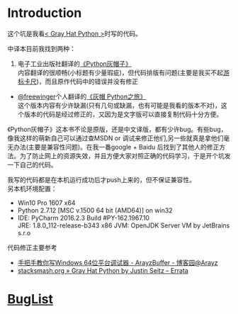 # Introduction
这个坑是我看[< Gray Hat Python >](https://www.amazon.com/Gray-Hat-Python-Programming-Engineers/dp/1593271921)时写的代码。

中译本目前我找到两种：

1. 电子工业出版社翻译的[《Python灰帽子》](https://book.douban.com/subject/6025284/)    
内容翻译的很顺畅(小标题有少量瑕疵)，但代码排版有问题(主要是我买不起[游标卡尺](https://s.taobao.com/search?q=%E6%B8%B8%E6%A0%87%E5%8D%A1%E5%B0%BA))，而且原作代码中的错误并没有修正
- [@freewinger](https://github.com/freewinger)个人翻译的[《灰帽 Python之旅》](#)   
这个版本内容有少许缺漏(只有几句或缺漏，也有可能是我看的版本不对)，这个版本的代码是经过修正的，又因为是文字版可以直接复制代码十分方便。


《Python灰帽子》这本书不论是原版，还是中文译版，都有少许bug。有些bug，像我这样的萌新自己可以通过查MSDN or 调试来修正他们,另一些就真是拿他们毫无办法(主要是兼容性问题)。在我一番google + Baidu 后找到了其他人的修正方法。为了防止网上的资源失效，并且方便大家对照正确的代码学习，于是开个坑发一下自己的代码。

我写的代码都是在本机运行成功后才push上来的，但不保证兼容性。     
另本机环境配置：    
- Win10 Pro 1607 x64
- Python 2.7.12 [MSC v.1500 64 bit (AMD64)] on win32
- IDE: PyCharm 2016.2.3
Build #PY-162.1967.10   
JRE: 1.8.0_112-release-b343 x86
JVM: OpenJDK Server VM by JetBrains s.r.o


代码修正主要参考  
- [手把手教你写Windows 64位平台调试器 - ArayzBuffer - 博客园](http://www.cnblogs.com/bRAyKpoyNt/p/3855694.html)[@Arayz](https://github.com/Arayz)  
- [stacksmash.org &raquo; Gray Hat Python by Justin Seitz &#8211; Errata](http://stacksmash.org/2009/06/gray-hat-python-by-justin-seitz-errata/)

# [BugList](BugList.md)
